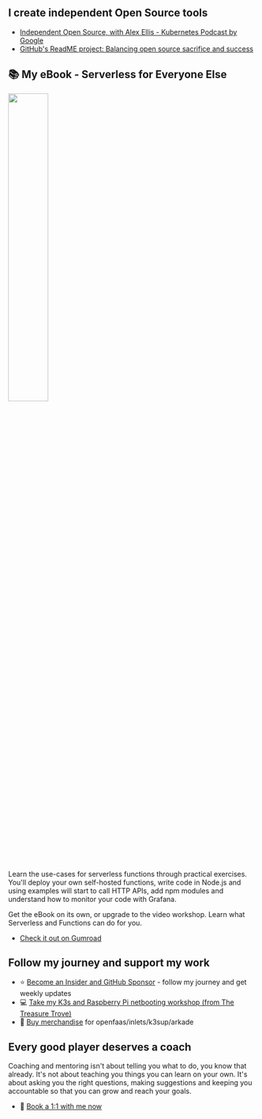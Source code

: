 ## I create independent Open Source tools

* [Independent Open Source, with Alex Ellis - Kubernetes Podcast by Google](https://kubernetespodcast.com/episode/116-independent-open-source/)
* [GitHub's ReadME project: Balancing open source sacrifice and success](https://github.com/readme/alex-ellis)

## 📚 My eBook - Serverless for Everyone Else

<a href="https://gumroad.com/l/serverless-for-everyone-else">
<img src="https://static-2.gumroad.com/res/gumroad/2028406193591/asset_previews/741f2ad46ff0a08e16aaf48d21810ba7/retina/social4.png" width="40%"></a>

Learn the use-cases for serverless functions through practical exercises. You'll deploy your own self-hosted functions, write code in Node.js and using examples will start to call HTTP APIs, add npm modules and understand how to monitor your code with Grafana.

Get the eBook on its own, or upgrade to the video workshop. Learn what Serverless and Functions can do for you.

* [Check it out on Gumroad](https://gumroad.com/l/serverless-for-everyone-else)

## Follow my journey and support my work

* ⭐️ [Become an Insider and GitHub Sponsor](https://github.com/sponsors/alexellis) - follow my journey and get weekly updates
* 💻 [Take my K3s and Raspberry Pi netbooting workshop (from The Treasure Trove)](https://faasd.exit.openfaas.pro/function/trove)
* 👕 [Buy merchandise](https://store.openfaas.com/) for openfaas/inlets/k3sup/arkade

## Every good player deserves a coach

Coaching and mentoring isn't about telling you what to do, you know that already. It's not about teaching you things you can learn on your own. It's about asking you the right questions, making suggestions and keeping you accountable so that you can grow and reach your goals.

* 👔 [Book a 1:1 with me now](https://calendly.com/alexellis/1-1-discounted-coaching)
